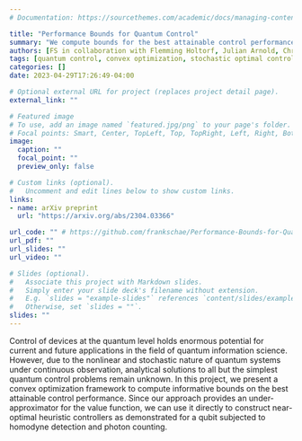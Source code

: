 ```yaml
---
# Documentation: https://sourcethemes.com/academic/docs/managing-content/

title: "Performance Bounds for Quantum Control"
summary: "We compute bounds for the best attainable control performance that may serve as certificates of fundamental limitations or performance targets."
authors: [FS in collaboration with Flemming Holtorf, Julian Arnold, Chris Rackauckas, and Alan Edelman]
tags: [quantum control, convex optimization, stochastic optimal control, sum-of-squares]
categories: []
date: 2023-04-29T17:26:49-04:00

# Optional external URL for project (replaces project detail page).
external_link: ""

# Featured image
# To use, add an image named `featured.jpg/png` to your page's folder.
# Focal points: Smart, Center, TopLeft, Top, TopRight, Left, Right, BottomLeft, Bottom, BottomRight.
image:
  caption: ""
  focal_point: ""
  preview_only: false

# Custom links (optional).
#   Uncomment and edit lines below to show custom links.
links:
- name: arXiv preprint
  url: "https://arxiv.org/abs/2304.03366"

url_code: "" # https://github.com/frankschae/Performance-Bounds-for-Quantum-Control
url_pdf: ""
url_slides: ""
url_video: ""

# Slides (optional).
#   Associate this project with Markdown slides.
#   Simply enter your slide deck's filename without extension.
#   E.g. `slides = "example-slides"` references `content/slides/example-slides.md`.
#   Otherwise, set `slides = ""`.
slides: ""
---
```


Control of devices at the quantum level holds enormous potential for current and future applications in the field of quantum information science. However, due to the nonlinear and stochastic nature of quantum systems under continuous observation, analytical solutions to all but the simplest quantum control problems remain unknown. In this project, we present a convex optimization framework to compute informative bounds on the best attainable control performance. Since our approach provides an under-approximator for the value function, we can use it directly to construct near-optimal heuristic controllers as demonstrated for a qubit subjected to homodyne detection and photon counting.
